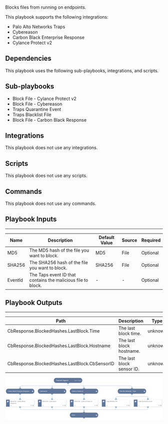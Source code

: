 Blocks files from running on endpoints. 

This playbook supports the following integrations:
- Palo Alto Networks Traps
- Cybereason
- Carbon Black Enterprise Response
- Cylance Protect v2


## Dependencies
This playbook uses the following sub-playbooks, integrations, and scripts.

## Sub-playbooks
* Block File - Cylance Protect v2
* Block File - Cybereason
* Traps Quarantine Event
* Traps Blacklist File
* Block File - Carbon Black Response

## Integrations
This playbook does not use any integrations.

## Scripts
This playbook does not use any scripts.

## Commands
This playbook does not use any commands.

## Playbook Inputs
---

| **Name** | **Description** | **Default Value** | **Source** | **Required** |
| --- | --- | --- | --- | --- |
| MD5 | The MD5 hash of the file you want to block. | MD5 | File | Optional |
| SHA256 | The SHA256 hash of the file you want to block. | SHA256 | File | Optional |
| EventId | The Taps event ID that contains the malicious file to block. | - | - | Optional |

## Playbook Outputs
---

| **Path** | **Description** | **Type** |
| --- | --- | --- |
| CbResponse.BlockedHashes.LastBlock.Time | The last block time. | unknown |
| CbResponse.BlockedHashes.LastBlock.Hostname | The last block hostname. | unknown |
| CbResponse.BlockedHashes.LastBlock.CbSensorID | The last block sensor ID. | unknown |

![Block_File_Generic_v2](https://github.com/ElazarK/content-docs/blob/master/images/playbooks/Block_File_Generic_v2.png)
